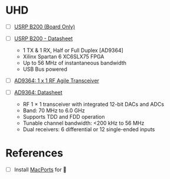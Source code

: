 # UHD

- [ ] [USRP B200 (Board Only)](https://www.ettus.com/all-products/ub200-kit/)
- [ ] [USRP B200 - Datasheet](https://www.ettus.com/wp-content/uploads/2019/01/b200-b210_spec_sheet.pdf)
  - 1 TX & 1 RX, Half or Full Duplex [AD9364]
  - Xilinx Spartan 6 XC6SLX75 FPGA
  - Up to 56 MHz of instantaneous bandwidth
  - USB Bus powered

- [ ] [AD9364: 1 x 1 RF Agile Transceiver](https://www.analog.com/en/products/ad9364.html)
- [ ] [AD9364: Datasheet](https://www.analog.com/media/en/technical-documentation/data-sheets/AD9364.pdf)
  - RF 1 × 1 transceiver with integrated 12-bit DACs and ADCs
  - Band: 70 MHz to 6.0 GHz
  - Supports TDD and FDD operation
  - Tunable channel bandwidth: <200 kHz to 56 MHz
  - Dual receivers: 6 differential or 12 single-ended inputs

# References

- [ ] Install [MacPorts](https://www.macports.org) for :apple:
